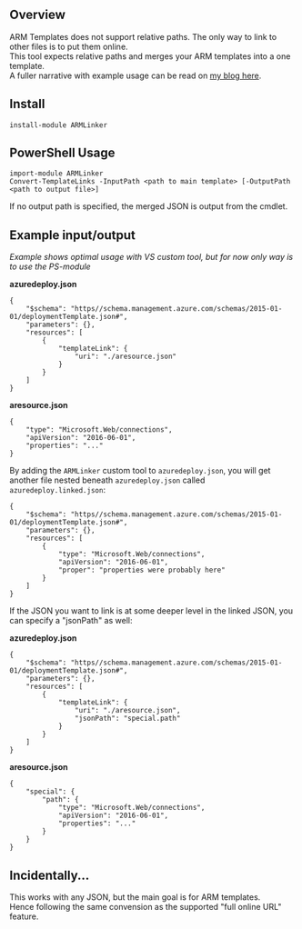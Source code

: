 ## Overview

ARM Templates does not support relative paths. The only way to link to other files is to put them online.  
This tool expects relative paths and merges your ARM templates into a one template.  
A fuller narrative with example usage can be read on [my blog here](http://blog.aabech.no/archive/armlinker-100-released/).

## Install

    install-module ARMLinker

## PowerShell Usage

    import-module ARMLinker
    Convert-TemplateLinks -InputPath <path to main template> [-OutputPath <path to output file>]

If no output path is specified, the merged JSON is output from the cmdlet.

## Example input/output

*Example shows optimal usage with VS custom tool, but for now only way is to use the PS-module*

**azuredeploy.json**

    {
        "$schema": "https//schema.management.azure.com/schemas/2015-01-01/deploymentTemplate.json#",
        "parameters": {},
        "resources": [
            {
                "templateLink": {
                    "uri": "./aresource.json"
                }
            }
        ]
    }

**aresource.json**

    {
        "type": "Microsoft.Web/connections",
        "apiVersion": "2016-06-01",
        "properties": "..."
    }

By adding the `ARMLinker` custom tool to `azuredeploy.json`, you will get another file
nested beneath `azuredeploy.json` called `azuredeploy.linked.json`:

    {
        "$schema": "https//schema.management.azure.com/schemas/2015-01-01/deploymentTemplate.json#",
        "parameters": {},
        "resources": [
            {
                "type": "Microsoft.Web/connections",
                "apiVersion": "2016-06-01",
                "proper": "properties were probably here"
            }
        ]
    }

If the JSON you want to link is at some deeper level in the linked JSON, you can specify a "jsonPath" as well:

**azuredeploy.json**

    {
        "$schema": "https//schema.management.azure.com/schemas/2015-01-01/deploymentTemplate.json#",
        "parameters": {},
        "resources": [
            {
                "templateLink": {
                    "uri": "./aresource.json",
                    "jsonPath": "special.path"
                }
            }
        ]
    }

**aresource.json**

    {
        "special": {
            "path": {
                "type": "Microsoft.Web/connections",
                "apiVersion": "2016-06-01",
                "properties": "..."
            }
        }
    }


## Incidentally...

This works with any JSON, but the main goal is for ARM templates.  
Hence following the same convension as the supported "full online URL" feature.
